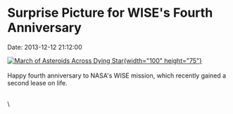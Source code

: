 Surprise Picture for WISE\'s Fourth Anniversary
===============================================

Date: 2013-12-12 21:12:00

[![March of Asteroids Across Dying
Star](http://www.jpl.nasa.gov/images/wise/20131212/pia17564-th.jpg){width="100"
height="75"}](http://www.jpl.nasa.gov/news/news.php?release=2013-366&rn=news.xml&rst=3986)\
\
Happy fourth anniversary to NASA\'s WISE mission, which recently gained
a second lease on life.

\
\
